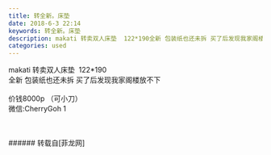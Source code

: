```yaml
---
title: 转全新。床垫
date: 2018-6-3 22:14
keywords: 转全新。床垫
description: makati 转卖双人床垫  122*190全新 包装纸也还未拆 买了后发现我家阁楼放不下 价钱8000p （可小刀）微信:CherryGoh 1
categories: used
---
```

<td class="t_f" id="postmessage_1388313">

makati 转卖双人床垫  122*190<br/>
全新 包装纸也还未拆 买了后发现我家阁楼放不下 <br/>
<br/>
价钱8000p （可小刀）<br/>
微信:CherryGoh 1<br/>
<br/>
<br/>
<img alt="" border="0" class="zoom" data-cf-modified-460f6b414c13e08d3aa59cb8-="" file="http://www.flw.ph/data/appbyme/upload/image/201806/03/ze1KGHymD10F.jpg" id="aimg_z8S80" lazyloadthumb="1" onclick="" onmouseover="" src="http://www.flw.ph/data/appbyme/upload/image/201806/03/ze1KGHymD10F.jpg"/><br/>
<img alt="" border="0" class="zoom" data-cf-modified-460f6b414c13e08d3aa59cb8-="" file="http://www.flw.ph/data/appbyme/upload/image/201806/03/hlWKav0dIPOk.jpg" id="aimg_v2LtK" lazyloadthumb="1" onclick="" onmouseover="" src="http://www.flw.ph/data/appbyme/upload/image/201806/03/hlWKav0dIPOk.jpg"/><br/>
</td>
###### 转载自[菲龙网]